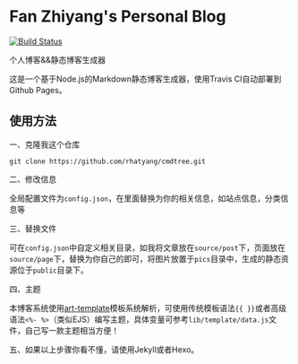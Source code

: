 # Fan Zhiyang's Personal Blog

[![Build Status](https://www.travis-ci.org/rhatyang/cmdtree.svg?branch=master)](https://www.travis-ci.org/rhatyang/cmdtree)

个人博客&&静态博客生成器

这是一个基于Node.js的Markdown静态博客生成器，使用Travis CI自动部署到Github Pages。

## 使用方法

一、克隆我这个仓库

```
git clone https://github.com/rhatyang/cmdtree.git
```

二、修改信息

全局配置文件为`config.json`，在里面替换为你的相关信息，如站点信息，分类信息等

三、替换文件

可在`config.json`中自定义相关目录，如我将文章放在`source/post`下，页面放在`source/page`下，替换为你自己的即可，将图片放置于`pics`目录中，生成的静态资源位于`public`目录下。

四、主题

本博客系统使用[art-template](https://github.com/aui/art-template)模板系统解析，可使用传统模板语法`{{ }}`或者高级语法`<%- %>`（类似EJS）编写主题，具体变量可参考`lib/template/data.js`文件，自己写一款主题相当方便！

五、如果以上步骤你看不懂，请使用Jekyll或者Hexo。
